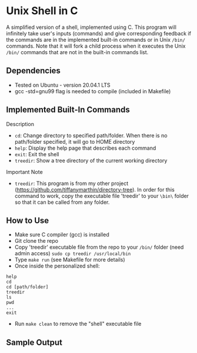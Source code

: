# Unix Shell in C
A simplified version of a shell, implemented using C. This program will infinitely take user's inputs (commands) and give corresponding feedback if the commands are in the implemented built-in commands or in Unix `/bin/` commands. Note that it will fork a child process when it executes the Unix `/bin/` commands that are not in the built-in commands list.

## Dependencies
* Tested on Ubuntu - version 20.04.1 LTS
* gcc -std=gnu99 flag is needed to compile (included in Makefile)

## Implemented Built-In Commands
Description
* `cd`: Change directory to specified path/folder. When there is no path/folder specified, it will go to HOME directory
* `help`: Display the help page that describes each command
* `exit`: Exit the shell
* `treedir`: Show a tree directory of the current working directory

Important Note
* `treedir`: This program is from my other project (https://github.com/tiffanymarthin/directory-tree). In order for this command to work, copy the executable file 'treedir' to your `\bin\` folder so that it can be called from any folder.

## How to Use
* Make sure C compiler (gcc) is installed
* Git clone the repo
* Copy 'treedir' executable file from the repo to your `/bin/` folder (need admin access)
`sudo cp treedir /usr/local/bin`
* Type `make run` (see Makefile for more details)
* Once inside the personalized shell:
```
help
cd
cd [path/folder]
treedir
ls
pwd
...
exit
```
* Run `make clean` to remove the "shell" executable file

## Sample Output

